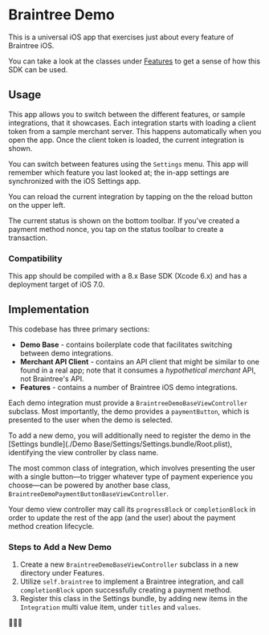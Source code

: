 # Braintree Demo

This is a universal iOS app that exercises just about every feature of Braintree iOS.

You can take a look at the classes under [Features](./Features) to get a sense of how this SDK can be used.

## Usage

This app allows you to switch between the different features, or sample integrations, that it showcases. Each integration starts with loading a client token from a sample merchant server. This happens automatically when you open the app. Once the client token is loaded, the current integration is shown.

You can switch between features using the `Settings` menu. This app will remember which feature you last looked at; the in-app settings are synchronized with the iOS Settings app.

You can reload the current integration by tapping on the the reload button on the upper left.

The current status is shown on the bottom toolbar. If you've created a payment method nonce, you tap on the status toolbar to create a transaction.

### Compatibility

This app should be compiled with a 8.x Base SDK (Xcode 6.x) and has a deployment target of iOS 7.0.

## Implementation

This codebase has three primary sections:

* **Demo Base** - contains boilerplate code that facilitates switching between demo integrations.
* **Merchant API Client** - contains an API client that might be similar to one found in a real app; note that it consumes a _hypothetical merchant_ API, not Braintree's API.
* **Features** - contains a number of Braintree iOS demo integrations.

Each demo integration must provide a `BraintreeDemoBaseViewController` subclass. Most importantly, the demo provides a `paymentButton`, which is presented to the user when the demo is selected.

To add a new demo, you will additionally need to register the demo in the [Settings bundle](./Demo Base/Settings/Settings.bundle/Root.plist), identifying the view controller by class name.

The most common class of integration, which involves presenting the user with a single button—to trigger whatever type of payment experience you choose—can be powered by another base class, `BraintreeDemoPaymentButtonBaseViewController`.

Your demo view controller may call its `progressBlock` or `completionBlock` in order to update the rest of the app (and the user) about the payment method creation lifecycle.

### Steps to Add a New Demo

1. Create a new `BraintreeDemoBaseViewController` subclass in a new directory under Features.
2. Utilize `self.braintree` to implement a Braintree integration, and call `completionBlock` upon successfully creating a payment method.
3. Register this class in the Settings bundle, by adding new items in the `Integration` multi value item, under `titles` and `values`.

💸👍🏻
